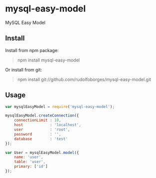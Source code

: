# mysql-easy-model
MySQL Easy Model

## Install
Install from npm package:
> npm install mysql-easy-model

Or install from git:
> npm install git://github.com/rudolfoborges/mysql-easy-model.git

## Usage

```js
var mysqlEasyModel = require('mysql-easy-model');
```

```js
mysqlEasyModel.createConnection({
	connectionLimit : 10,
    host            : 'localhost',
    user            : 'root',
    password		: '',
    database        : 'test'
});
```

```js
var User = mysqlEasyModel.model({
	name: 'user',
	table: 'user',
	primary: ['id']
});
```




